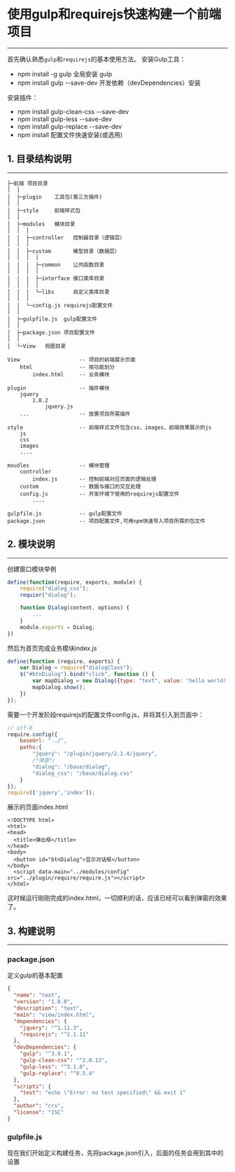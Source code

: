 # 使用gulp和requirejs快速构建一个前端项目
----

首先确认熟悉`gulp`和`requirejs`的基本使用方法。
安装Gulp工具：
- npm install -g gulp    全局安装 gulp
- npm install gulp --save-dev  开发依赖（devDependencies）安装

安装插件：
- npm install gulp-clean-css --save-dev
- npm install gulp-less --save-dev
- npm install gulp-replace --save-dev
- npm install 配置文件快速安装(或选用)

## 1. 目录结构说明
--------

    ├─前端 项目目录
    │  │
    │  ├─plugin    工具包(第三方插件)
    │  │
    │  ├─style     前端样式包
    │  │
    │  ├─modules   模块目录
    │  │  │
    │  │  ├─controller   控制器目录（逻辑层）
    │  │  │
    │  │  ├─custom       模型目录（数据层）
    │  │  │  │
    │  │  │  ├─common    公共函数目录
    │  │  │  │
    │  │  │  ├─interface 接口类库目录
    │  │  │  │
    │  │  │  └─libs      自定义类库目录
    │  │  │
    │  │  └─config.js requirejs配置文件
    │  │
    │  ├─gulpfile.js  gulp配置文件
    │  │
    │  ├─package.json 项目配置文件
    │  │
    │  └─View   视图目录


```
View                   -- 项目的前端展示页面
    html               -- 按功能划分
        index.html     -- 业务模块

plugin                 -- 插件模块
    jquery
        1.8.2
            jquery.js
    ...                -- 放置项目所需插件

style                  -- 前端样式文件包含css、images、前端效果展示的js
    js
    css
    images
    ....

moudles                -- 模块管理
    controller
        index.js       -- 控制前端对应页面的逻辑处理
    custom             -- 数据与接口的交互处理
    config.js		   -- 开发环境下使用的requirejs配置文件
        ....

gulpfile.js            -- gulp配置文件
package.json           -- 项目配置文件,可用npm快速导入项目所需的包文件
```

## 2. 模块说明
------------

创建窗口模块举例
``` javascript
define(function(require, exports, module) {
    require("dialog_css");
    requier("dialog");

    function Dialog(content, options) {
        ...
    }
    module.exports = Dialog;
})
```

然后为首页完成业务模块index.js
``` javascript
define(function (require, exports) {
    var Dialog = require("dialogClass");
    $("#btnDialog").bind("click", function () {
        var mapDialog = new Dialog({type: "text", value: 'hello world!', width:'230px', height:'60px'});
        mapDialog.show();
    })
});
```

需要一个开发阶段requirejs的配置文件config.js，并将其引入到页面中：
``` javascript
// utf-8
require.config({
	baseUrl: "../",
    paths:{
        "jquery": "/plugin/jquery/2.1.4/jquery",
        /*弹窗*/
        "dialog": "/base/dialog",
        "dialog_css": "/base/dialog.css"
    }
});
require(['jquery','index']);
```

展示的页面index.html
```
<!DOCTYPE html>
<html>
<head>
  <title>弹出框</title>
</head>
<body>
  <button id="btnDialog">显示对话框</button>
</body>
  <script data-main="../modules/config" src="../plugin/require/require.js"></script>
</html>
```
这时候运行刚刚完成的index.html，一切顺利的话，应该已经可以看到弹窗的效果了。



## 3. 构建说明
------------

### package.json
定义gulp的基本配置
``` json
{
  "name": "text",
  "version": "1.0.0",
  "description": "text",
  "main": "view/index.html",
  "dependencies": {
    "jquery": "^1.11.3",
    "requirejs": "^2.1.11"
  },
  "devDependencies": {
    "gulp": "^3.9.1",
    "gulp-clean-css": "^2.0.13",
    "gulp-less": "^3.1.0",
    "gulp-replace": "^0.5.4"
  },
  "scripts": {
    "test": "echo \"Error: no test specified\" && exit 1"
  },
  "author": "crs",
  "license": "ISC"
}
```

### gulpfile.js
现在我们开始定义构建任务，先将package.json引入，后面的任务会用到其中的设置
```


